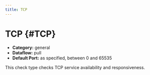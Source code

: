 ```yaml
---
title: TCP
---
```


# TCP {#TCP}

 * **Category:** general
 * **Dataflow:** pull
 * **Default Port:** as specified, between 0 and 65535

This check type checks TCP service availability and responsiveness.
